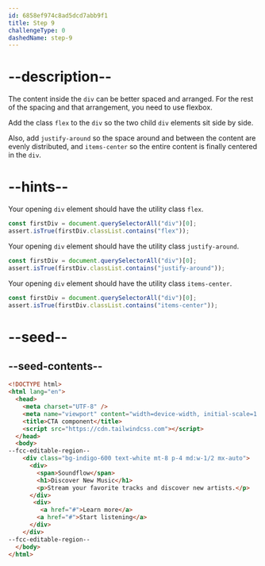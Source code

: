 ```yaml
---
id: 6858ef974c8ad5dcd7abb9f1
title: Step 9
challengeType: 0
dashedName: step-9
---
```


# --description--

The content inside the `div` can be better spaced and arranged. For the rest of the spacing and that arrangement, you need to use flexbox.

Add the class `flex` to the `div` so the two child `div` elements sit side by side.

Also, add `justify-around` so the space around and between the content are evenly distributed, and `items-center` so the entire content is finally centered in the `div`. 

# --hints--

Your opening `div` element should have the utility class `flex`.

```js
const firstDiv = document.querySelectorAll("div")[0];
assert.isTrue(firstDiv.classList.contains("flex"));
```

Your opening `div` element should have the utility class `justify-around`.

```js
const firstDiv = document.querySelectorAll("div")[0];
assert.isTrue(firstDiv.classList.contains("justify-around"));
```

Your opening `div` element should have the utility class `items-center`.

```js
const firstDiv = document.querySelectorAll("div")[0];
assert.isTrue(firstDiv.classList.contains("items-center"));
```

# --seed--

## --seed-contents--

```html
<!DOCTYPE html>
<html lang="en">
  <head>
    <meta charset="UTF-8" />
    <meta name="viewport" content="width=device-width, initial-scale=1.0" />
    <title>CTA component</title>
    <script src="https://cdn.tailwindcss.com"></script>
  </head>
  <body>
--fcc-editable-region--
    <div class="bg-indigo-600 text-white mt-8 p-4 md:w-1/2 mx-auto">
      <div>
        <span>Soundflow</span>
        <h1>Discover New Music</h1>
        <p>Stream your favorite tracks and discover new artists.</p>
      </div>
       <div>
         <a href="#">Learn more</a>
        <a href="#">Start listening</a>
      </div>
    </div>
--fcc-editable-region--
  </body>
</html>
```
